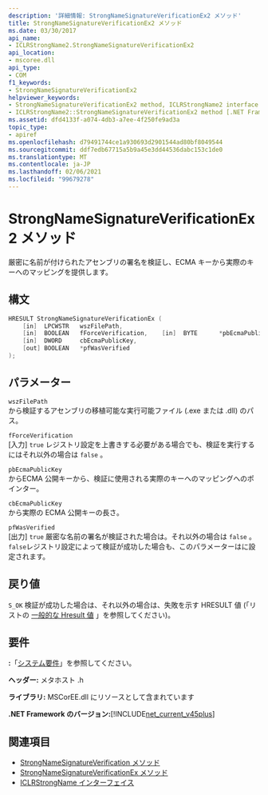 ```yaml
---
description: '詳細情報: StrongNameSignatureVerificationEx2 メソッド'
title: StrongNameSignatureVerificationEx2 メソッド
ms.date: 03/30/2017
api_name:
- ICLRStrongName2.StrongNameSignatureVerificationEx2
api_location:
- mscoree.dll
api_type:
- COM
f1_keywords:
- StrongNameSignatureVerificationEx2
helpviewer_keywords:
- StrongNameSignatureVerificationEx2 method, ICLRStrongName2 interface [.NET Framework hosting]
- ICLRStrongName2::StrongNameSignatureVerificationEx2 method [.NET Framework hosting]
ms.assetid: dfd4133f-a074-4db3-a7ee-4f250fe9ad3a
topic_type:
- apiref
ms.openlocfilehash: d79491744ce1a930693d2901544ad80bf8049544
ms.sourcegitcommit: ddf7edb67715a5b9a45e3dd44536dabc153c1de0
ms.translationtype: MT
ms.contentlocale: ja-JP
ms.lasthandoff: 02/06/2021
ms.locfileid: "99679278"
---
```

# <a name="strongnamesignatureverificationex2-method"></a>StrongNameSignatureVerificationEx2 メソッド

厳密に名前が付けられたアセンブリの署名を検証し、ECMA キーから実際のキーへのマッピングを提供します。  
  
## <a name="syntax"></a>構文  
  
```cpp  
HRESULT StrongNameSignatureVerificationEx (  
    [in]  LPCWSTR   wszFilePath,  
    [in]  BOOLEAN   fForceVerification,    [in]  BYTE      *pbEcmaPublicKey,  
    [in]  DWORD     cbEcmaPublicKey,  
    [out] BOOLEAN   *pfWasVerified  
);  
```  
  
## <a name="parameters"></a>パラメーター  

 `wszFilePath`  
 から検証するアセンブリの移植可能な実行可能ファイル (.exe または .dll) のパス。  
  
 `fForceVerification`  
 [入力] `true` レジストリ設定を上書きする必要がある場合でも、検証を実行するにはそれ以外の場合は `false` 。  
  
 `pbEcmaPublicKey`  
 からECMA 公開キーから、検証に使用される実際のキーへのマッピングへのポインター。  
  
 `cbEcmaPublicKey`  
 から実際の ECMA 公開キーの長さ。  
  
 `pfWasVerified`  
 [出力] `true` 厳密な名前の署名が検証された場合は。それ以外の場合は `false` 。 `false`レジストリ設定によって検証が成功した場合も、このパラメーターはに設定されます。  
  
## <a name="return-value"></a>戻り値  

 `S_OK` 検証が成功した場合は、それ以外の場合は、失敗を示す HRESULT 値 (「リストの [一般的な Hresult 値](/windows/win32/seccrypto/common-hresult-values) 」を参照してください)。  
  
## <a name="requirements"></a>要件  

 **:**「[システム要件](../../get-started/system-requirements.md)」を参照してください。  
  
 **ヘッダー:** メタホスト .h  
  
 **ライブラリ:** MSCorEE.dll にリソースとして含まれています  
  
 **.NET Framework のバージョン:**[!INCLUDE[net_current_v45plus](../../../../includes/net-current-v45plus-md.md)]  
  
## <a name="see-also"></a>関連項目

- [StrongNameSignatureVerification メソッド](iclrstrongname-strongnamesignatureverification-method.md)
- [StrongNameSignatureVerificationEx メソッド](iclrstrongname-strongnamesignatureverificationex-method.md)
- [ICLRStrongName インターフェイス](iclrstrongname-interface.md)
